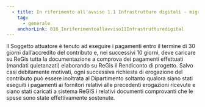 ```yaml
---
  - title: In riferimento all'avviso 1.1 Infrastrutture digitali - migrazione PSN - PAC Pilota, entro quanto tempo, il Soggetto Attuatore, deve corrispondere gli importi dovuti per gli interventi realizzati?
    tag:
      - generale
    anchorLink: 016_Inriferimentoallavviso11Infrastrutturedigital
---
```


ll Soggetto attuatore è tenuto ad eseguire i pagamenti entro il termine di 30 giorni dall’accredito del contributo e, nei successivi 10 giorni, deve caricare su ReGis tutta la documentazione a comprova dei pagamenti effettuati (mandati quietanzati) elaborando su ReGis il Rendiconto di progetto. Salvo casi debitamente motivati, ogni successiva richiesta di erogazione del contributo può essere inoltrata al Dipartimento soltanto qualora siano stati eseguiti i pagamenti ai fornitori relativi alle precedenti erogazioni ricevute e siano stati caricati a sistema ReGIS i relativi documenti comprovanti che le spese sono state effettivamente sostenute.
